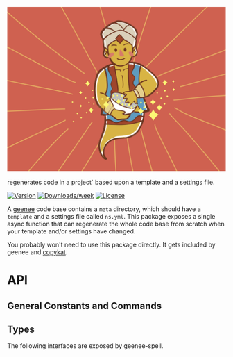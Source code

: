 
[//]: # ( ns__file unit: standard, comp: README.md )

[//]: # ( ns__custom_start beginning )

![geenee-spell](src/custom/images/geenee-generate.jpg)

[//]: # ( ns__custom_end beginning )

[//]: # ( ns__start_section intro )

[//]: # ( ns__custom_start description )
regenerates code in a project` based upon a template and a settings file.

[//]: # ( ns__custom_end description )

[//]: # ( ns__custom_start afterDescription )

[//]: # ( ns__custom_end afterDescription )

[//]: # ( ns__custom_start badges )


[//]: # ( ns__start_section usageSection )

[![Version](https://img.shields.io/npm/v/geenee-spell.svg)](https://npmjs.org/package/geenee-spell)
[![Downloads/week](https://img.shields.io/npm/dw/geenee-spell.svg)](https://npmjs.org/package/geenee-spell)
[![License](https://img.shields.io/npm/l/geenee-spell.svg)](https://github.com/YizYah/geenee-spell/blob/master/package.json)


A [geenee](https://www.npmjs.com/package/geenee) code base contains a `meta` directory, which should have a `template` and a settings file called `ns.yml`.  This package exposes a single async function that can regenerate the whole code base from scratch when your template and/or settings have changed.

You probably won't need to use this package directly.  It gets included by geenee and [copykat](https://www.npmjs.com/package/copykat). 

[//]: # ( ns__custom_end badges )

[//]: # ( ns__end_section intro )


[//]: # ( ns__start_section api )

# API

## General Constants and Commands



## Types
The following interfaces are exposed by geenee-spell.


[//]: # ( ns__end_section api )

